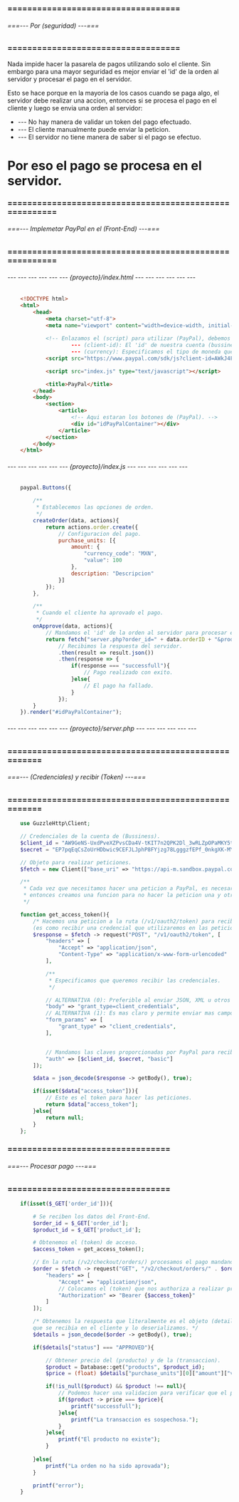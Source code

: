 ### =================================== ###
###### ===--- Por (seguridad) ---=== ######
### =================================== ###

Nada impide hacer la pasarela de pagos utilizando solo el cliente. Sin embargo para una mayor seguridad es 
mejor enviar el 'id' de la orden al servidor y procesar el pago en el servidor.

Esto se hace porque en la mayoria de los casos cuando se paga algo, el servidor debe realizar una accion, 
entonces si se procesa el pago en el cliente y luego se envia una orden al servidor: 
*	--- No hay manera de validar un token del pago efectuado.
*	--- El cliente manualmente puede enviar la peticion.
*	--- El servidor no tiene manera de saber si el pago se efectuo.

# Por eso el pago se procesa en el servidor.

### ======================================================= ###
###### ===--- Implemetar PayPal en el (Front-End) ---=== ######
### ======================================================= ###

<!-- Primero debemos importar (PayPal) con las (credenciales) y colocamos el elemento contenedor de los botones. -->

###### --- --- --- --- --- --- {proyecto}/index.html --- --- --- --- --- --- ######

```html
	<!DOCTYPE html>
	<html>
		<head>
			<meta charset="utf-8">
			<meta name="viewport" content="width=device-width, initial-scale=1">
			
			<!-- Enlazamos el (script) para utilizar (PayPal), debemos tomar en cuenta lo siguiente en el CDN: 
					--- (client-id): El 'id' de nuestra cuenta (bussiness) de aplicacion.
					--- (currency): Especificamos el tipo de moneda que vamos a utilizar. -->
			<script src="https://www.paypal.com/sdk/js?client-id=AWkJ4F94nvdDU-ORgu5A9l_V6JX6AaQa0rLxGlG-BR9tBYLfyUuxQ49hNO4AtrEWMl0crW_83odEw-gV&currency=MXN" type="text/javascript"></script>

			<script src="index.js" type="text/javascript"></script>

			<title>PayPal</title>
		</head>
		<body>
			<section>
				<article>
					<!-- Aqui estaran los botones de (PayPal). -->
					<div id="idPayPalContainer"></div>
				</article>
			</section>
		</body>
	</html>
```

###### --- --- --- --- --- --- {proyecto}/index.js --- --- --- --- --- --- ######

```javascript
	paypal.Buttons({

		/**
		 * Establecemos las opciones de orden.
		 */
		createOrder(data, actions){
			return actions.order.create({
				// Configuracion del pago.
				purchase_units: [{
					amount: {
						"currency_code": "MXN", 
						"value": 100
					}, 
					description: "Descripcion"
				}]
			});
		}, 

		/**
		 * Cuando el cliente ha aprovado el pago.
		 */
		onApprove(data, actions){
			// Mandamos el 'id' de la orden al servidor para procesar el pago en el servidor, (por seguridad).
			return fetch("server.php?order_id=" + data.orderID + "&product_id=" + productID)
				// Recibimos la respuesta del servidor.
				.then(result => result.json())
				.then(response => {
					if(response === "successfull"){
						// Pago realizado con exito.
					}else{
						// El pago ha fallado.
					}
				});
		}
	}).render("#idPayPalContainer");
```

###### --- --- --- --- --- --- {proyecto}/server.php --- --- --- --- --- --- ######

### ==================================================== ###
###### ===--- (Credenciales) y recibir (Token) ---=== ######
### ==================================================== ###

```php
	use GuzzleHttp\Client;

	// Credenciales de la cuenta de (Bussiness).
	$client_id = "AW9GeNS-UxdPveXZPvsCDa4V-tKIT7n2QPK2Dl_3wRLZpOPaMKY5tMk2HqhEnT0Gh4eU8sw-oNNJtYjc";
	$secret = "EP7pqEqCsZoUrHDbwic9CEFJLJphP8FYjzg78LgggzfEPf_0nkgXK-MYXZ2HmCC-YNeAgQx08_Xk210k";

	// Objeto para realizar peticiones.
	$fetch = new Client(["base_uri" => "https://api-m.sandbox.paypal.com"]);

	/**
	 * Cada vez que necesitamos hacer una peticion a PayPal, es necesario enviarle el token, 
	 * entonces creamos una funcion para no hacer la peticion una y otra vez.
	 */

	function get_access_token(){
		/* Hacemos una peticion a la ruta (/v1/oauth2/token) para recibir el (token) desde los servidores de PayPal, 
		(es como recibir una credencial que utilizaremos en las peticiones para procesar pagos. */
        $response = $fetch -> request("POST", "/v1/oauth2/token", [
            "headers" => [
                "Accept" => "application/json", 
                "Content-Type" => "application/x-www-form-urlencoded"
            ], 

            /**
             * Especificamos que queremos recibir las credenciales.
             */

            // ALTERNATIVA (0): Preferible al enviar JSON, XML u otros formatos personalizados.
            "body" => "grant_type=client_credentials", 
            // ALTERNATIVA (1): Es mas claro y permite enviar mas campos de formulario en el cuerpo de la solucitud.
			"form_params" => [
            	"grant_type" => "client_credentials",
        	],


            // Mandamos las claves proporcionadas por PayPal para recibir el token.
            "auth" => [$client_id, $secret, "basic"]
        ]);

        $data = json_decode($response -> getBody(), true);

        if(isset($data["access_token"])){
        	// Este es el token para hacer las peticiones.
        	return $data["access_token"];
        }else{
        	return null;
        }
	};
```

### ================================= ###
###### ===--- Procesar pago ---=== ######
### ================================= ###

```php
	if(isset($_GET['order_id'])){

		# Se reciben los datos del Front-End.
		$order_id = $_GET['order_id'];
		$product_id = $_GET['product_id'];

		# Obtenemos el (token) de acceso.
        $access_token = get_access_token();

        // En la ruta (/v2/checkout/orders/) procesamos el pago mandando el (id) de la orden.
        $order = $fetch -> request("GET", "/v2/checkout/orders/" . $order_id, [
            "headers" => [
                "Accept" => "application/json", 
                // Colocamos el (token) que nos authoriza a realizar procesos.
                "Authorization" => "Bearer {$access_token}"
            ]
        ]);

        /* Obtenemos la respuesta que literalmente es el objeto (details) 
        que se recibia en el cliente y lo deserializamos. */
        $details = json_decode($order -> getBody(), true);

        if($details["status"] === "APPROVED"){

        	// Obtener precio del (producto) y de la (transaccion).
        	$product = Database::get("products", $product_id);
        	$price = (float) $details["purchase_units"][0]["amount"]["value"];

        	if(!is_null($product) && $product !== null){
	        	// Podemos hacer una validacion para verificar que el precio del producto no ha sido alterado.
	        	if($product -> price === $price){
	        		printf("successfull");
	        	}else{
	        		printf("La transaccion es sospechosa.");
	        	}
        	}else{
        		printf("El producto no existe");
        	}
        	
        }else{
        	printf("La orden no ha sido aprovada");
        }

        printf("error");
	}
```